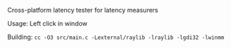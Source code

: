 Cross-platform latency tester for latency measurers

Usage: Left click in window

Building: `cc -O3 src/main.c -Lexternal/raylib -lraylib -lgdi32 -lwinmm`
